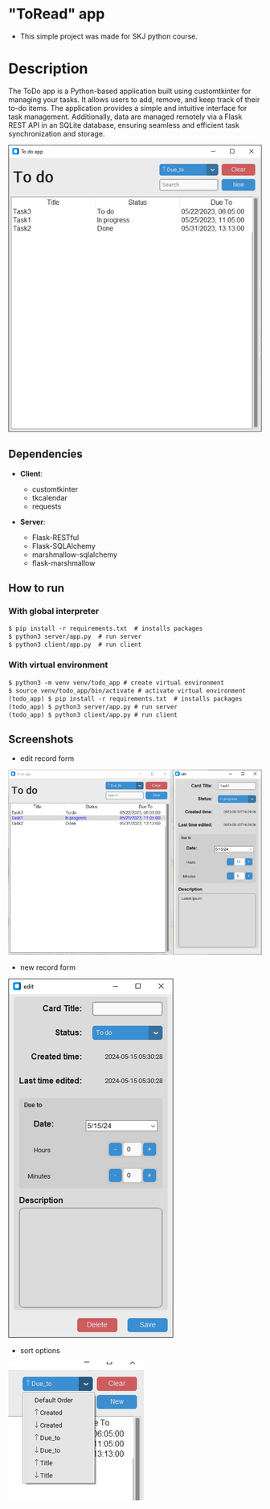 # "ToRead" app

- This simple project was made for SKJ python course.

# Description

The ToDo app is a Python-based application built using customtkinter for managing your tasks. It allows users
to add, remove, and keep track of their to-do items. The application provides a simple and intuitive interface for task
management. Additionally, data are managed remotely via a Flask REST API in an SQLite database, ensuring seamless and
efficient task synchronization and storage.

![](.\images\main_window.png)

## Dependencies

- **Client**:
    - customtkinter
    - tkcalendar
    - requests

- **Server**:
    - Flask-RESTful
    - Flask-SQLAlchemy
    - marshmallow-sqlalchemy
    - flask-marshmallow

## How to run

### With global interpreter

```shell
$ pip install -r requirements.txt  # installs packages
$ python3 server/app.py  # run server
$ python3 client/app.py  # run client
```

### With virtual environment

```shell
$ python3 -m venv venv/todo_app # create virtual environment
$ source venv/todo_app/bin/activate # activate virtual environment
(todo_app) $ pip install -r requirements.txt  # installs packages
(todo_app) $ python3 server/app.py # run server
(todo_app) $ python3 client/app.py # run client
```

## Screenshots

- edit record form

![](.\images\edit_record.png)

- new record form

![](.\images\new_record.png)

- sort options

![](.\images\sort_drop_menu.png)

